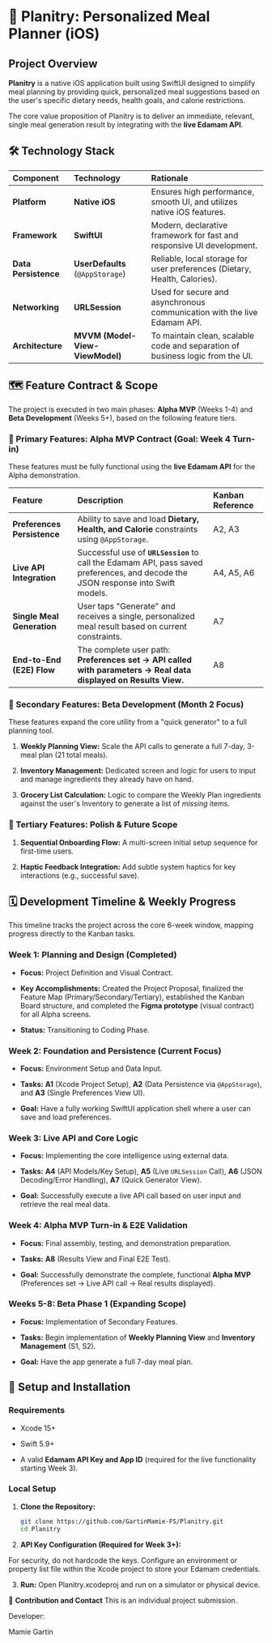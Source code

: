 # 🍏 Planitry: Personalized Meal Planner (iOS)

## Project Overview

**Planitry** is a native iOS application built using SwiftUI designed to simplify meal planning by providing quick, personalized meal suggestions based on the user's specific dietary needs, health goals, and calorie restrictions.

The core value proposition of Planitry is to deliver an immediate, relevant, single meal generation result by integrating with the **live Edamam API**.

## 🛠 Technology Stack

| Component | Technology | Rationale |
| :--- | :--- | :--- |
| **Platform** | **Native iOS** | Ensures high performance, smooth UI, and utilizes native iOS features. |
| **Framework** | **SwiftUI** | Modern, declarative framework for fast and responsive UI development. |
| **Data Persistence** | **UserDefaults** (`@AppStorage`) | Reliable, local storage for user preferences (Dietary, Health, Calories). |
| **Networking** | **URLSession** | Used for secure and asynchronous communication with the live Edamam API. |
| **Architecture** | **MVVM (Model-View-ViewModel)** | To maintain clean, scalable code and separation of business logic from the UI. |

## 🗺 Feature Contract & Scope

The project is executed in two main phases: **Alpha MVP** (Weeks 1-4) and **Beta Development** (Weeks 5+), based on the following feature tiers.

### 🥇 Primary Features: Alpha MVP Contract (Goal: Week 4 Turn-in)

These features must be fully functional using the **live Edamam API** for the Alpha demonstration.

| Feature | Description | Kanban Reference |
| :--- | :--- | :--- |
| **Preferences Persistence** | Ability to save and load **Dietary, Health, and Calorie** constraints using `@AppStorage`. | A2, A3 |
| **Live API Integration** | Successful use of **`URLSession`** to call the Edamam API, pass saved preferences, and decode the JSON response into Swift models. | A4, A5, A6 |
| **Single Meal Generation** | User taps "Generate" and receives a single, personalized meal result based on current constraints. | A7 |
| **End-to-End (E2E) Flow** | The complete user path: **Preferences set → API called with parameters → Real data displayed on Results View.** | A8 |

### 🥈 Secondary Features: Beta Development (Month 2 Focus)

These features expand the core utility from a "quick generator" to a full planning tool.

1. **Weekly Planning View:** Scale the API calls to generate a full 7-day, 3-meal plan (21 total meals).

2. **Inventory Management:** Dedicated screen and logic for users to input and manage ingredients they already have on hand.

3. **Grocery List Calculation:** Logic to compare the Weekly Plan ingredients against the user's Inventory to generate a list of *missing* items.

### 🥉 Tertiary Features: Polish & Future Scope

1. **Sequential Onboarding Flow:** A multi-screen initial setup sequence for first-time users.

2. **Haptic Feedback Integration:** Add subtle system haptics for key interactions (e.g., successful save).

## 🗓 Development Timeline & Weekly Progress

This timeline tracks the project across the core 6-week window, mapping progress directly to the Kanban tasks.

### Week 1: Planning and Design (Completed)

* **Focus:** Project Definition and Visual Contract.

* **Key Accomplishments:** Created the Project Proposal, finalized the Feature Map (Primary/Secondary/Tertiary), established the Kanban Board structure, and completed the **Figma prototype** (visual contract) for all Alpha screens.

* **Status:** Transitioning to Coding Phase.

### Week 2: Foundation and Persistence (Current Focus)

* **Focus:** Environment Setup and Data Input.

* **Tasks:** **A1** (Xcode Project Setup), **A2** (Data Persistence via `@AppStorage`), and **A3** (Single Preferences View UI).

* **Goal:** Have a fully working SwiftUI application shell where a user can save and load preferences.

### Week 3: Live API and Core Logic

* **Focus:** Implementing the core intelligence using external data.

* **Tasks:** **A4** (API Models/Key Setup), **A5** (Live `URLSession` Call), **A6** (JSON Decoding/Error Handling), **A7** (Quick Generator View).

* **Goal:** Successfully execute a live API call based on user input and retrieve the real meal data.

### Week 4: Alpha MVP Turn-in & E2E Validation

* **Focus:** Final assembly, testing, and demonstration preparation.

* **Tasks:** **A8** (Results View and Final E2E Test).

* **Goal:** Successfully demonstrate the complete, functional **Alpha MVP** (Preferences set → Live API call → Real results displayed).

### Weeks 5-8: Beta Phase 1 (Expanding Scope)

* **Focus:** Implementation of Secondary Features.

* **Tasks:** Begin implementation of **Weekly Planning View** and **Inventory Management** (S1, S2).

* **Goal:** Have the app generate a full 7-day meal plan.

## 🚀 Setup and Installation

### Requirements

* Xcode 15+

* Swift 5.9+

* A valid **Edamam API Key and App ID** (required for the live functionality starting Week 3).

### Local Setup

1. **Clone the Repository:**

   ```bash
   git clone https://github.com/GartinMamie-FS/Planitry.git
   cd Planitry
   
2. **API Key Configuration (Required for Week 3+):**

For security, do not hardcode the keys. Configure an environment or property list file within the Xcode project to store your Edamam credentials.

3. **Run:** Open Planitry.xcodeproj and run on a simulator or physical device.

🤝 **Contribution and Contact**
This is an individual project submission.

Developer: 

Mamie Gartin

